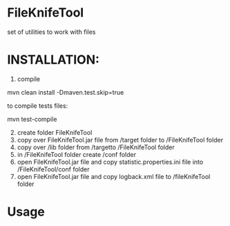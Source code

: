 # FileKnifeTool
set of utilities to work with files

INSTALLATION:
=============

1. compile

mvn clean install -Dmaven.test.skip=true

to compile tests files:

mvn test-compile

2. create folder FileKnifeTool
3. copy over FileKnifeTool.jar file from /target folder to /FileKnifeTool folder
4. copy over /lib folder from /targetto /FileKnifeTool folder
5. in /FileKnifeTool folder create /conf folder
6. open FileKnifeTool.jar file and copy statistic.properties.ini file into /FileKnifeTool/conf folder
7. open FileKnifeTool.jar file and copy logback.xml file to /fileKnifeTool folder


Usage
=============

